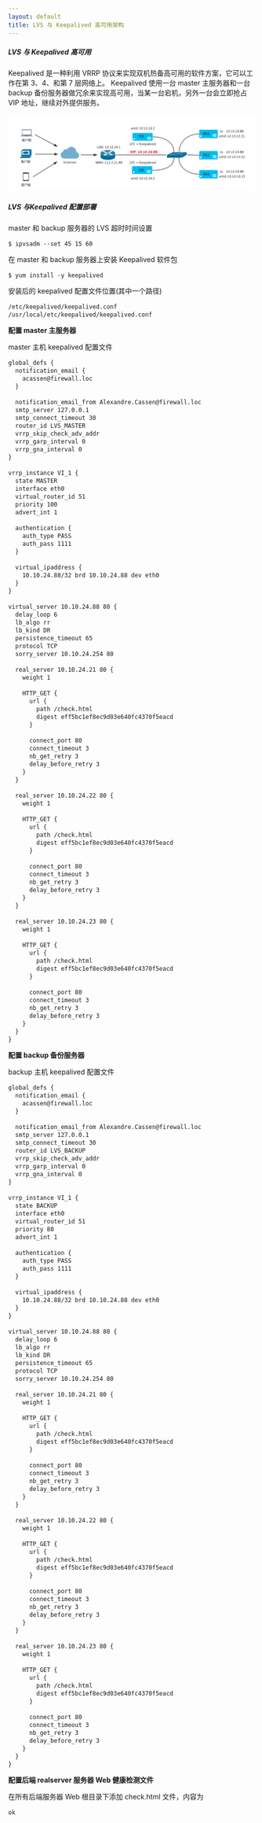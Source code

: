 ```yaml
---
layout: default
title: LVS 与 Keepalived 高可用架构
---
```


##### LVS 与 Keepalived 高可用

Keepalived 是一种利用 VRRP 协议来实现双机热备高可用的软件方案，它可以工作在第 3、4、和第 7 层网络上。 Keepalived 使用一台 master 主服务器和一台 backup 备份服务器做冗余来实现高可用，当某一台宕机，另外一台会立即抢占 VIP 地址，继续对外提供服务。
   
![image](/assets/img/lvs-keepalvied.png)
   
##### LVS 与Keepalived 配置部署

master 和 backup 服务器的 LVS 超时时间设置

    $ ipvsadm --set 45 15 60

在 master 和 backup 服务器上安装 Keepalived 软件包
   
    $ yum install -y keepalived
   
安装后的 keepalived 配置文件位置(其中一个路径)

    /etc/keepalived/keepalived.conf
    /usr/local/etc/keepalived/keepalived.conf

**配置 master 主服务器**

master 主机 keepalived 配置文件

    global_defs {
      notification_email {
        acassen@firewall.loc
      }
   
      notification_email_from Alexandre.Cassen@firewall.loc
      smtp_server 127.0.0.1
      smtp_connect_timeout 30
      router_id LVS_MASTER
      vrrp_skip_check_adv_addr
      vrrp_garp_interval 0
      vrrp_gna_interval 0
    }
   
    vrrp_instance VI_1 {
      state MASTER
      interface eth0
      virtual_router_id 51
      priority 100
      advert_int 1
   
      authentication {
        auth_type PASS
        auth_pass 1111
      }
   
      virtual_ipaddress {
        10.10.24.88/32 brd 10.10.24.88 dev eth0
      }
    }
   
    virtual_server 10.10.24.88 80 {
      delay_loop 6
      lb_algo rr
      lb_kind DR
      persistence_timeout 65
      protocol TCP
      sorry_server 10.10.24.254 80
   
      real_server 10.10.24.21 80 {
        weight 1

        HTTP_GET {
          url {
            path /check.html
            digest eff5bc1ef8ec9d03e640fc4370f5eacd
          }
   
          connect_port 80
          connect_timeout 3
          nb_get_retry 3
          delay_before_retry 3
        }
      }
   
      real_server 10.10.24.22 80 {
        weight 1
   
        HTTP_GET {
          url {
            path /check.html
            digest eff5bc1ef8ec9d03e640fc4370f5eacd
          }
   
          connect_port 80
          connect_timeout 3
          nb_get_retry 3
          delay_before_retry 3
        }
      }

      real_server 10.10.24.23 80 {
        weight 1
   
        HTTP_GET {
          url {
            path /check.html
            digest eff5bc1ef8ec9d03e640fc4370f5eacd
          }
   
          connect_port 80
          connect_timeout 3
          nb_get_retry 3
          delay_before_retry 3
        }
      }
    }

**配置 backup 备份服务器**

backup 主机 keepalived 配置文件

    global_defs {
      notification_email {
        acassen@firewall.loc
      }
   
      notification_email_from Alexandre.Cassen@firewall.loc
      smtp_server 127.0.0.1
      smtp_connect_timeout 30
      router_id LVS_BACKUP
      vrrp_skip_check_adv_addr
      vrrp_garp_interval 0
      vrrp_gna_interval 0
    }
   
    vrrp_instance VI_1 {
      state BACKUP
      interface eth0
      virtual_router_id 51
      priority 80
      advert_int 1
   
      authentication {
        auth_type PASS
        auth_pass 1111
      }
   
      virtual_ipaddress {
        10.10.24.88/32 brd 10.10.24.88 dev eth0
      }
    }
   
    virtual_server 10.10.24.88 80 {
      delay_loop 6
      lb_algo rr
      lb_kind DR
      persistence_timeout 65
      protocol TCP
      sorry_server 10.10.24.254 80
   
      real_server 10.10.24.21 80 {
        weight 1
   
        HTTP_GET {
          url {
            path /check.html
            digest eff5bc1ef8ec9d03e640fc4370f5eacd
          }
   
          connect_port 80
          connect_timeout 3
          nb_get_retry 3
          delay_before_retry 3
        }
      }
   
      real_server 10.10.24.22 80 {
        weight 1
   
        HTTP_GET {
          url {
            path /check.html
            digest eff5bc1ef8ec9d03e640fc4370f5eacd
          }
   
          connect_port 80
          connect_timeout 3
          nb_get_retry 3
          delay_before_retry 3
        }
      }

      real_server 10.10.24.23 80 {
        weight 1
   
        HTTP_GET {
          url {
            path /check.html
            digest eff5bc1ef8ec9d03e640fc4370f5eacd
          }
   
          connect_port 80
          connect_timeout 3
          nb_get_retry 3
          delay_before_retry 3
        }
      }
    }


**配置后端 realserver 服务器 Web 健康检测文件**

在所有后端服务器 Web 根目录下添加 check.html 文件，内容为

    ok


